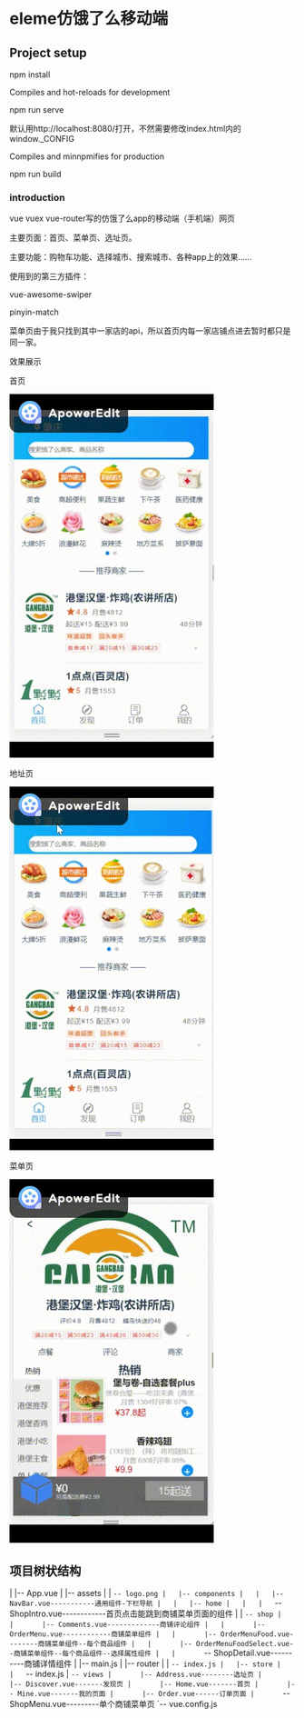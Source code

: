# eleme仿饿了么移动端

## Project setup
npm install

Compiles and hot-reloads for development

npm run serve

默认用http://localhost:8080/打开，不然需要修改index.html内的window._CONFIG

Compiles and minnpmifies for production

npm run build

### introduction

vue vuex vue-router写的仿饿了么app的移动端（手机端）网页

主要页面：首页、菜单页、选址页。

主要功能：购物车功能、选择城市、搜索城市、各种app上的效果……

使用到的第三方插件：

vue-awesome-swiper

pinyin-match

菜单页由于我只找到其中一家店的api，所以首页内每一家店铺点进去暂时都只是同一家。

效果展示

首页

![](https://github.com/xxxxxyn/vueElm/blob/master/imgForShow/home.gif?raw=true)

地址页

![](https://github.com/xxxxxyn/vueElm/blob/master/imgForShow/address.gif?raw=true)

菜单页

![](https://github.com/xxxxxyn/vueElm/blob/master/imgForShow/menu.gif?raw=true)





## 项目树状结构



|   |-- App.vue
|   |-- assets
|   |   `-- logo.png
|   |-- components
|   |   |-- NavBar.vue-----------通用组件-下栏导航
|   |   |-- home
|   |   |   `-- ShopIntro.vue------------首页点击能跳到商铺菜单页面的组件
|   |   `-- shop
|   |       |-- Comments.vue-------------商铺评论组件
|   |       |-- OrderMenu.vue------------商铺菜单组件
|   |       |-- OrderMenuFood.vue--------商铺菜单组件--每个商品组件
|   |       |-- OrderMenuFoodSelect.vue--商铺菜单组件--每个商品组件--选择属性组件
|   |       `-- ShopDetail.vue----------商铺详情组件
|   |-- main.js
|   |-- router
|   |   `-- index.js
|   |-- store
|   |   `-- index.js
|   `-- views
|       |-- Address.vue--------选址页
|       |-- Discover.vue-------发现页
|       |-- Home.vue-------首页
|       |-- Mine.vue-------我的页面
|       |-- Order.vue------订单页面
|       `-- ShopMenu.vue---------单个商铺菜单页
`-- vue.config.js


